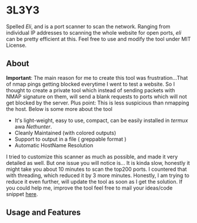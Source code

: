 # 3L3Y3

Spelled _Eli_, and is a port scanner to scan the network. Ranging from individual IP addresses to scanning the whole website for open ports, _eli_ can be pretty efficient at this. Feel free to use and modify the tool under MIT License.

## About
__Important__: The main reason for me to create this tool was frustration...That of nmap pings getting blocked everytime I went to test a website. So I thought to create a private tool which instead of sending packets with NMAP signature on them, will send a blank requests to ports which will not get blocked by the server. Plus point: This is less suspicious than nmapping the host. Below is some more about the tool

  - It's light-weight, easy to use, compact, can be easily installed in _termux_ awa _Nethunter_.
  - Cleanly Maintained (with colored outputs)
  - Support to output in a file ( greppable format )
  - Automatic HostName Resolution
  
I tried to customize this scanner as much as possible, and made it very detailed as well. But one issue you will notice is... It is kinda slow, honestly it might take you about 10 minutes to scan the top200 ports. I countered that with threading, which reduced it by 3 more minutes. Honestly, I am trying to reduce it even further, will update the tool as soon as I get the solution. If you could help me, improve the tool feel free to mail your ideas/code snippet [here](mailto:theprojax@protonmail.com). 

## Usage and Features
